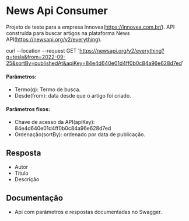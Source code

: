 # News Api Consumer
Projeto de teste para a empresa Innovea(https://innovea.com.br/). 
API construída para buscar artigos na plataforma News API(https://newsapi.org/v2/everything).

curl --location --request GET 'https://newsapi.org/v2/everything?q=tesla&from=2022-09-25&sortBy=publishedAt&apiKey=84e4d640e01d4ff0b0c84a96e628d7ed'

#### Parâmetros:
* Termo(q): Termo de busca.
* Desde(from): data desde que o artigo foi criado.

#### Parâmetros fixos:
* Chave de acesso da API(apiKey): 84e4d640e01d4ff0b0c84a96e628d7ed
* Ordenação(sortBy): ordenado por data de publicação.

## Resposta
* Autor
* Título
* Descrição

## Documentação
* Api com parâmetros e respostas documentadas no Swagger.
